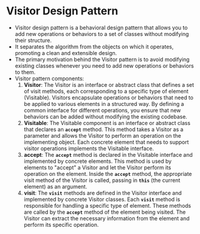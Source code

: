 # Visitor Design Pattern
- Visitor design pattern is a behavioral design pattern that allows you to add new operations or behaviors to a set of classes without modifying their structure.
- It separates the algorithm from the objects on which it operates, promoting a clean and extensible design.
- The primary motivation behind the Visitor pattern is to avoid modifying existing classes whenever you need to add new operations or behaviors to them.
- Visitor pattern components:
    1. **Visitor**: The Visitor is an interface or abstract class that defines a set of visit methods, each corresponding to a specific type of element (Visitable). Visitors encapsulate operations or behaviors that need to be applied to various elements in a structured way. By defining a common interface for different operations, you ensure that new behaviors can be added without modifying the existing codebase.
    2. **Visitable**: The Visitable component is an interface or abstract class that declares an **`accept`** method. This method takes a Visitor as a parameter and allows the Visitor to perform an operation on the implementing object. Each concrete element that needs to support visitor operations implements the Visitable interface.
    3. **accept**: The **`accept`** method is declared in the Visitable interface and implemented by concrete elements. This method is used by elements to "accept" a Visitor and let the Visitor perform its operation on the element. Inside the **`accept`** method, the appropriate visit method of the Visitor is called, passing in **`this`** (the current element) as an argument.
    4. **visit**: The **`visit`** methods are defined in the Visitor interface and implemented by concrete Visitor classes. Each **`visit`** method is responsible for handling a specific type of element. These methods are called by the **`accept`** method of the element being visited. The Visitor can extract the necessary information from the element and perform its specific operation.